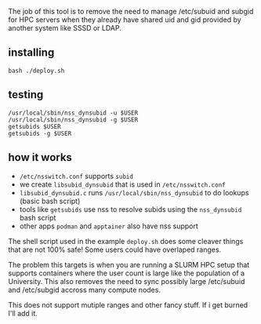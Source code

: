 The job of this tool is to remove the need to manage /etc/subuid and subgid for HPC servers
when they already have shared uid and gid provided by another system like SSSD or LDAP.

installing
----------

    bash ./deploy.sh

testing
-------

    /usr/local/sbin/nss_dynsubid -u $USER
    /usr/local/sbin/nss_dynsubid -g $USER
    getsubids $USER
    getsubids -g $USER


how it works
------------

 - `/etc/nsswitch.conf` supports `subid`
 - we create `libsubid_dynsubid` that is used in `/etc/nsswitch.conf`
 - `libsubid_dynsubid.c` runs `/usr/local/sbin/nss_dynsubid` to do lookups (basic bash script)
 - tools like `getsubids` use nss to resolve subids using the `nss_dynsubid` bash script
 - other apps `podman` and `apptainer` also have nss support

The shell script used in the example `deploy.sh` does some cleaver things that are not 100% safe! Some users could have overlaped ranges.

The problem this targets is when you are running a SLURM HPC setup that supports containers where the user count is large like the population of a University. This also removes the need to sync possibly large /etc/subuid and /etc/subgid accross many compute nodes.


This does not support mutiple ranges and other fancy stuff. If i get burned I'll add it.
